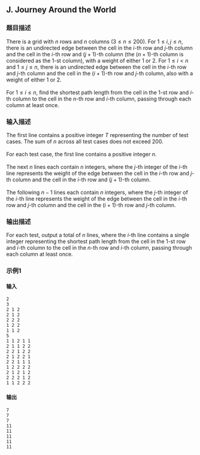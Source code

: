 ## J. Journey Around the World

### 题目描述

There is a grid with $n$ rows and $n$ columns
($3 \leq n \leq 200$). For $1 \leq i,j \leq n$, there is an undirected
edge between the cell in the $i$-th row and $j$-th column and the cell in the $i$-th row and $(j+1)$-th column (the $(n+1)$-th column is considered as the $1$-st column), with a weight of either $1$ or $2$. For $1 \leq i < n$ and $1 \leq j \leq n$, there is an undirected
edge between the cell in the $i$-th row and $j$-th column and the cell in the $(i+1)$-th row and $j$-th column, also with a weight of either $1$ or $2$.\
\
For $1 \leq i \leq n$, find the shortest path
length from the cell in the $1$-st row and $i$-th column to the cell in the $n$-th row and $i$-th column, passing through each column at
least once.

### 输入描述

The first line contains a positive integer $T$ representing the number of test cases.
The sum of $n$ across all test cases does not
exceed $200$.\
\
For each test case, the first line contains a positive integer $n$.\
\
The next $n$ lines each contain $n$ integers, where the $j$-th integer of the $i$-th line represents the weight of the edge
between the cell in the $i$-th row and $j$-th column and the cell in the $i$-th row and $(j+1)$-th column.\
\
The following $n-1$ lines each contain $n$ integers, where the $j$-th integer of the $i$-th line represents the weight of the edge
between the cell in the $i$-th row and $j$-th column and the cell in the $(i+1)$-th row and $j$-th column.

### 输出描述

For each test, output a total of $n$ lines,
where the $i$-th line contains a single
integer representing the shortest path length from the cell in the $1$-st row and $i$-th column to the cell in the $n$-th row and $i$-th column, passing through each column at
least once.

### 示例1

#### 输入

```plain
2
3
2 1 2
2 1 2
2 2 2
1 2 2
1 1 2
5
1 1 2 1 1
2 1 1 2 2
2 2 1 2 2
2 1 2 2 1
2 2 1 1 1
1 2 2 2 2
2 1 2 1 2
2 2 2 1 2
1 1 2 2 2
```

#### 输出

```plain
7
7
7
11
11
11
11
11
```

